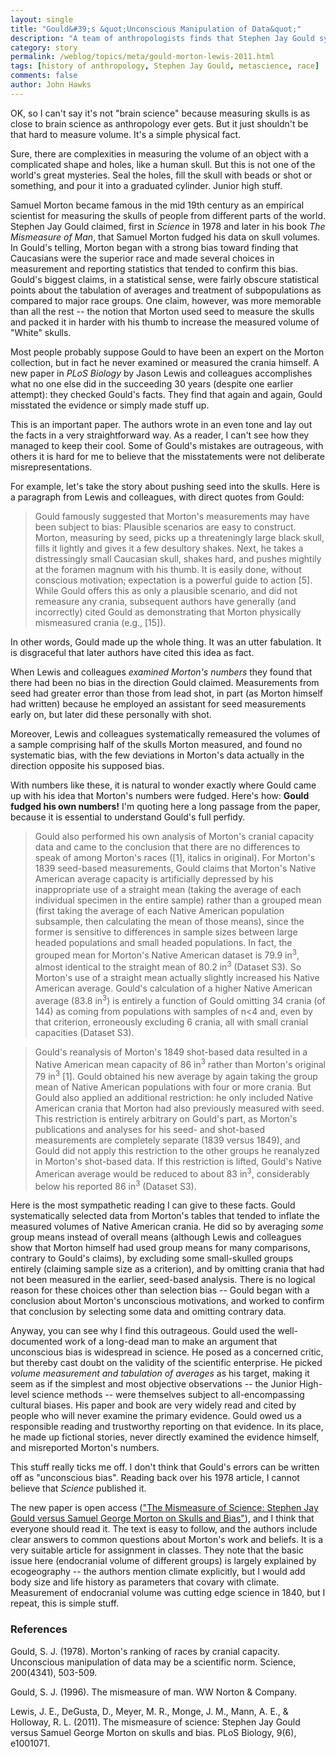 ```yaml
---
layout: single
title: "Gould&#39;s &quot;Unconscious Manipulation of Data&quot;"
description: "A team of anthropologists finds that Stephen Jay Gould systematically misrepresented the work of Samuel George Morton."
category: story
permalink: /weblog/topics/meta/gould-morton-lewis-2011.html
tags: [history of anthropology, Stephen Jay Gould, metascience, race]
comments: false
author: John Hawks
---
```


OK, so I can't say it's not "brain science" because measuring skulls is as close to brain science as anthropology ever gets. But it just shouldn't be that hard to measure volume. It's a simple physical fact.

Sure, there are complexities in measuring the volume of an object with a complicated shape and holes, like a human skull. But this is not one of the world's great mysteries. Seal the holes, fill the skull with beads or shot or something, and pour it into a graduated cylinder. Junior high stuff.

Samuel Morton became famous in the mid 19th century as an empirical scientist for measuring the skulls of people from different parts of the world. Stephen Jay Gould claimed, first in <i>Science</i> in 1978 and later in his book <i>The Mismeasure of Man</i>, that Samuel Morton fudged his data on skull volumes. In Gould's telling, Morton began with a strong bias toward finding that Caucasians were the superior race and made several choices in measurement and reporting statistics that tended to confirm this bias. Gould's biggest claims, in a statistical sense, were fairly obscure statistical points about the tabulation of averages and treatment of subpopulations as compared to major race groups. One claim, however, was more memorable than all the rest -- the notion that Morton used seed to measure the skulls and packed it in harder with his thumb to increase the measured volume of "White" skulls.

Most people probably suppose Gould to have been an expert on the Morton collection, but in fact he never examined or measured the crania himself. A new paper in <i>PLoS Biology</i> by Jason Lewis and colleagues accomplishes what no one else did in the succeeding 30 years (despite one earlier attempt): they checked Gould's facts. They find that again and again, Gould misstated the evidence or simply made stuff up.

This is an important paper. The authors wrote in an even tone and lay out the facts in a very straightforward way. As a reader, I can't see how they managed to keep their cool. Some of Gould's mistakes are outrageous, with others it is hard for me to believe that the misstatements were not deliberate misrepresentations.

For example, let's take the story about pushing seed into the skulls. Here is a paragraph from Lewis and colleagues, with direct quotes from Gould:


<blockquote>Gould famously suggested that Morton's measurements may have been subject to bias: Plausible scenarios are easy to construct. Morton, measuring by seed, picks up a threateningly large black skull, fills it lightly and gives it a few desultory shakes. Next, he takes a distressingly small Caucasian skull, shakes hard, and pushes mightily at the foramen magnum with his thumb. It is easily done, without conscious motivation; expectation is a powerful guide to action [5]. While Gould offers this as only a plausible scenario, and did not remeasure any crania, subsequent authors have generally (and incorrectly) cited Gould as demonstrating that Morton physically mismeasured crania (e.g., [15]).</blockquote>

In other words, Gould made up the whole thing. It was an utter fabulation. It is disgraceful that later authors have cited this idea as fact.

When Lewis and colleagues <i>examined Morton's numbers</i> they found that there had been no bias in the direction Gould claimed. Measurements from seed had greater error than those from lead shot, in part (as Morton himself had written) because he employed an assistant for seed measurements early on, but later did these personally with shot.

Moreover, Lewis and colleagues systematically remeasured the volumes of a sample comprising half of the skulls Morton measured, and found no systematic bias, with the few deviations in Morton's data actually in the direction opposite his supposed bias.

With numbers like these, it is natural to wonder exactly where Gould came up with his idea that Morton's numbers were fudged. Here's how: <b>Gould fudged his own numbers!</b> I'm quoting here a long passage from the paper, because it is essential to understand Gould's full perfidy.

<blockquote>Gould also performed his own analysis of Morton's cranial capacity data and came to the conclusion that there are no differences to speak of among Morton's races ([1], italics in original). For Morton's 1839 seed-based measurements, Gould claims that Morton's Native American average capacity is artificially depressed by his inappropriate use of a straight mean (taking the average of each individual specimen in the entire sample) rather than a grouped mean (first taking the average of each Native American population subsample, then calculating the mean of those means), since the former is sensitive to differences in sample sizes between large headed populations and small headed populations. In fact, the grouped mean for Morton's Native American dataset is 79.9 in<sup>3</sup>, almost identical to the straight mean of 80.2 in<sup>3</sup> (Dataset S3). So Morton's use of a straight mean actually slightly increased his Native American average. Gould's calculation of a higher Native American average (83.8 in<sup>3</sup>) is entirely a function of Gould omitting 34 crania (of 144) as coming from populations with samples of n<4 and, even by that criterion, erroneously excluding 6 crania, all with small cranial capacities (Dataset S3).</blockquote>

<blockquote>Gould's reanalysis of Morton's 1849 shot-based data resulted in a Native American mean capacity of 86 in<sup>3</sup> rather than Morton's original 79 in<sup>3</sup> [1]. Gould obtained his new average by again taking the group mean of Native American populations with four or more crania. But Gould also applied an additional restriction: he only included Native American crania that Morton had also previously measured with seed. This restriction is entirely arbitrary on Gould's part, as Morton's publications and analyses for his seed- and shot-based measurements are completely separate (1839 versus 1849), and Gould did not apply this restriction to the other groups he reanalyzed in Morton's shot-based data. If this restriction is lifted, Gould's Native American average would be reduced to about 83 in<sup>3</sup>, considerably below his reported 86 in<sup>3</sup> (Dataset S3).</blockquote>

Here is the most sympathetic reading I can give to these facts. Gould systematically selected data from Morton's tables that tended to inflate the measured volumes of Native American crania. He did so by averaging <i>some</i> group means instead of overall means (although Lewis and colleagues show that Morton himself had used group means for many comparisons, contrary to Gould's claims), by excluding some small-skulled groups entirely (claiming sample size as a criterion), and by omitting crania that had not been measured in the earlier, seed-based analysis. There is no logical reason for these choices other than selection bias -- Gould began with a conclusion about Morton's unconscious motivations, and worked to confirm that conclusion by selecting some data and omitting contrary data.

Anyway, you can see why I find this outrageous. Gould used the well-documented work of a long-dead man to make an argument that unconscious bias is widespread in science. He posed as a concerned critic, but thereby cast doubt on the validity of the scientific enterprise. He picked <i>volume measurement and tabulation of averages</i> as his target, making it seem as if the simplest and most objective observations -- the Junior High-level science methods -- were themselves subject to all-encompassing cultural biases. His paper and book are very widely read and cited by people who will never examine the primary evidence. Gould owed us a responsible reading and trustworthy reporting on that evidence. In its place, he made up fictional stories, never directly examined the evidence himself, and misreported Morton's numbers.

This stuff really ticks me off. I don't think that Gould's errors can be written off as "unconscious bias". Reading back over his 1978 article, I cannot believe that <i>Science</i> published it.

The new paper is open access (<a href="http://www.plosbiology.org/article/info:doi/10.1371/journal.pbio.1001071">"The Mismeasure of Science: Stephen Jay Gould versus Samuel George Morton on Skulls and Bias"</a>), and I think that everyone should read it. The text is easy to follow, and the authors include clear answers to common questions about Morton's work and beliefs. It is a very suitable article for assignment in classes. They note that the basic issue here (endocranial volume of different groups) is largely explained by ecogeography -- the authors mention climate explicitly, but I would add body size and life history as parameters that covary with climate. Measurement of endocranial volume was cutting edge science in 1840, but I repeat, this is simple stuff.

### References

<p class="cite">Gould, S. J. (1978). Morton's ranking of races by cranial capacity. Unconscious manipulation of data may be a scientific norm. Science, 200(4341), 503-509.</p>

<p class="cite">Gould, S. J. (1996). The mismeasure of man. WW Norton & Company.</p>

<p class="cite">Lewis, J. E., DeGusta, D., Meyer, M. R., Monge, J. M., Mann, A. E., & Holloway, R. L. (2011). The mismeasure of science: Stephen Jay Gould versus Samuel George Morton on skulls and bias. PLoS Biology, 9(6), e1001071.</p>
